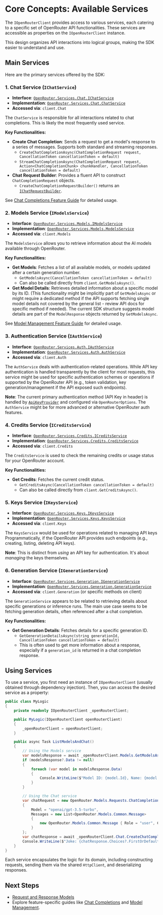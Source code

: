 # Core Concepts: Available Services

The `IOpenRouterClient` provides access to various services, each catering to a specific set of OpenRouter API functionalities. These services are accessible as properties on the `IOpenRouterClient` instance.

This design organizes API interactions into logical groups, making the SDK easier to understand and use.

## Main Services

Here are the primary services offered by the SDK:

### 1. Chat Service (`IChatService`)

*   **Interface**: [`OpenRouter.Services.Chat.IChatService`](../../OpenRouter/Services/Chat/IChatService.cs:1)
*   **Implementation**: [`OpenRouter.Services.Chat.ChatService`](../../OpenRouter/Services/Chat/ChatService.cs:1)
*   **Accessed via**: `client.Chat`

The `ChatService` is responsible for all interactions related to chat completions. This is likely the most frequently used service.

**Key Functionalities:**
*   **Create Chat Completion**: Sends a request to get a model's response to a series of messages. Supports both standard and streaming responses.
    *   `CreateChatCompletionAsync(ChatCompletionRequest request, CancellationToken cancellationToken = default)`
    *   `StreamChatCompletionAsync(ChatCompletionRequest request, Action<ChatCompletionChunk> chunkHandler, CancellationToken cancellationToken = default)`
*   **Chat Request Builder**: Provides a fluent API to construct `ChatCompletionRequest` objects.
    *   `CreateChatCompletionRequestBuilder()` returns an [`IChatRequestBuilder`](../../OpenRouter/Services/Chat/IChatRequestBuilder.cs:1).

See [Chat Completions Feature Guide](features/chat-completions.md) for detailed usage.

### 2. Models Service (`IModelsService`)

*   **Interface**: [`OpenRouter.Services.Models.IModelsService`](../../OpenRouter/Services/Models/IModelsService.cs:1)
*   **Implementation**: [`OpenRouter.Services.Models.ModelsService`](../../OpenRouter/Services/Models/ModelsService.cs:1)
*   **Accessed via**: `client.Models`

The `ModelsService` allows you to retrieve information about the AI models available through OpenRouter.

**Key Functionalities:**
*   **Get Models**: Fetches a list of all available models, or models updated after a certain generation number.
    *   `GetModelsAsync(CancellationToken cancellationToken = default)`
    *   Can also be called directly from `client.GetModelsAsync()`.
*   **Get Model Details**: Retrieves detailed information about a specific model by its ID. (This functionality might be implicitly part of `GetModelsAsync` or might require a dedicated method if the API supports fetching single model details not covered by the general list - review API docs for specific method if needed). The current SDK structure suggests model details are part of the `ModelResponse` objects returned by `GetModelsAsync`.

See [Model Management Feature Guide](features/model-management.md) for detailed usage.

### 3. Authentication Service (`IAuthService`)
*   **Interface**: [`OpenRouter.Services.Auth.IAuthService`](../../OpenRouter/Services/Auth/IAuthService.cs:1)
*   **Implementation**: [`OpenRouter.Services.Auth.AuthService`](../../OpenRouter/Services/Auth/AuthService.cs:1)
*   **Accessed via**: `client.Auth`

The `AuthService` deals with authentication-related operations. While API key authentication is handled transparently by the client for most requests, this service might be used for specific authentication schemes or operations if supported by the OpenRouter API (e.g., token validation, key generation/management if the API exposed such endpoints).

**Note**: The current primary authentication method (API Key in header) is handled by [`ApiKeyProvider`](../../OpenRouter/Authentication/ApiKeyProvider.cs:1) and configured via `OpenRouterOptions`. The `AuthService` might be for more advanced or alternative OpenRouter auth features.

### 4. Credits Service (`ICreditsService`)

*   **Interface**: [`OpenRouter.Services.Credits.ICreditsService`](../../OpenRouter/Services/Credits/ICreditsService.cs:1)
*   **Implementation**: [`OpenRouter.Services.Credits.CreditsService`](../../OpenRouter/Services/Credits/CreditsService.cs:1)
*   **Accessed via**: `client.Credits`

The `CreditsService` is used to check the remaining credits or usage status for your OpenRouter account.

**Key Functionalities:**
*   **Get Credits**: Fetches the current credit status.
    *   `GetCreditsAsync(CancellationToken cancellationToken = default)`
    *   Can also be called directly from `client.GetCreditsAsync()`.

### 5. Keys Service (`IKeysService`)

*   **Interface**: [`OpenRouter.Services.Keys.IKeysService`](../../OpenRouter/Services/Keys/IKeysService.cs:1)
*   **Implementation**: [`OpenRouter.Services.Keys.KeysService`](../../OpenRouter/Services/Keys/KeysService.cs:1)
*   **Accessed via**: `client.Keys`

The `KeysService` would be used for operations related to managing API keys Programmatically, if the OpenRouter API provides such endpoints (e.g., creating, listing, deleting API keys).

**Note**: This is distinct from *using* an API key for authentication. It's about *managing* the keys themselves.

### 6. Generation Service (`IGenerationService`)
*   **Interface**: [`OpenRouter.Services.Generation.IGenerationService`](../../OpenRouter/Services/Generation/IGenerationService.cs:1)
*   **Implementation**: [`OpenRouter.Services.Generation.GenerationService`](../../OpenRouter/Services/Generation/GenerationService.cs:1)
*   **Accessed via**: `client.Generation` (or specific methods on client)

The `GenerationService` appears to be related to retrieving details about specific generations or inference runs. The main use case seems to be fetching generation details, often referenced after a chat completion.

**Key Functionalities:**
*   **Get Generation Details**: Fetches details for a specific generation ID.
    *   `GetGenerationDetailsAsync(string generationId, CancellationToken cancellationToken = default)`
    *   This is often used to get more information about a response, especially if a `generation_id` is returned in a chat completion response.

## Using Services

To use a service, you first need an instance of `IOpenRouterClient` (usually obtained through dependency injection). Then, you can access the desired service as a property:

```csharp
public class MyLogic
{
    private readonly IOpenRouterClient _openRouterClient;

    public MyLogic(IOpenRouterClient openRouterClient)
    {
        _openRouterClient = openRouterClient;
    }

    public async Task ListModelsAndChat()
    {
        // Using the Models service
        var modelsResponse = await _openRouterClient.Models.GetModelsAsync();
        if (modelsResponse?.Data != null)
        {
            foreach (var model in modelsResponse.Data)
            {
                Console.WriteLine($"Model ID: {model.Id}, Name: {model.Name}");
            }
        }

        // Using the Chat service
        var chatRequest = new OpenRouter.Models.Requests.ChatCompletionRequest
        {
            Model = "openai/gpt-3.5-turbo",
            Messages = new List<OpenRouter.Models.Common.Message>
            {
                new OpenRouter.Models.Common.Message { Role = "user", Content = "Tell me a joke." }
            }
        };
        var chatResponse = await _openRouterClient.Chat.CreateChatCompletionAsync(chatRequest);
        Console.WriteLine($"Joke: {chatResponse.Choices?.FirstOrDefault()?.Message?.Content}");
    }
}
```

Each service encapsulates the logic for its domain, including constructing requests, sending them via the shared `HttpClient`, and deserializing responses.

## Next Steps
*   [Request and Response Models](data-models.md)
*   Explore feature-specific guides like [Chat Completions](features/chat-completions.md) and [Model Management](features/model-management.md).